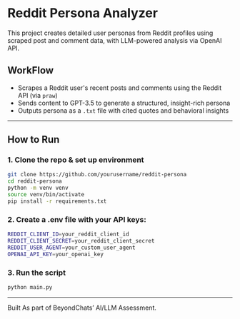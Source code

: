 # Reddit Persona Analyzer 

This project creates detailed user personas from Reddit profiles using scraped post and comment data, with LLM-powered analysis via OpenAI API.


## WorkFlow
- Scrapes a Reddit user's recent posts and comments using the Reddit API (via `praw`)
- Sends content to GPT-3.5 to generate a structured, insight-rich persona
- Outputs persona as a `.txt` file with cited quotes and behavioral insights

---

## How to Run

### 1. Clone the repo & set up environment
```bash
git clone https://github.com/yourusername/reddit-persona
cd reddit-persona
python -m venv venv
source venv/bin/activate 
pip install -r requirements.txt
```
### 2. Create a .env file with your API keys:
```bash
REDDIT_CLIENT_ID=your_reddit_client_id
REDDIT_CLIENT_SECRET=your_reddit_client_secret
REDDIT_USER_AGENT=your_custom_user_agent
OPENAI_API_KEY=your_openai_key
```
### 3. Run the script
```bash 
python main.py
```
---
Built As part of BeyondChats’ AI/LLM Assessment. 
